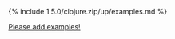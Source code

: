 {% include 1.5.0/clojure.zip/up/examples.md %}

[Please add examples!](https://github.com/arrdem/grimoire/edit/master/_includes/1.6.0/clojure.zip/up/examples.md)
